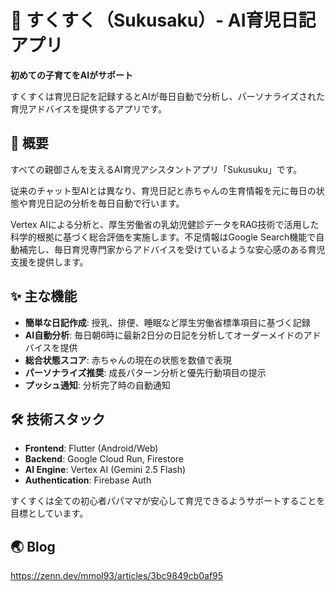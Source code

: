 # 🍼 すくすく（Sukusaku）- AI育児日記アプリ

**初めての子育てをAIがサポート**

すくすくは育児日記を記録するとAIが毎日自動で分析し、パーソナライズされた育児アドバイスを提供するアプリです。

## 🎯 概要

すべての親御さんを支えるAI育児アシスタントアプリ「Sukusuku」です。

従来のチャット型AIとは異なり、育児日記と赤ちゃんの生育情報を元に毎日の状態や育児日記の分析を毎日自動で行います。

Vertex AIによる分析と、厚生労働省の乳幼児健診データをRAG技術で活用した科学的根拠に基づく総合評価を実施します。不足情報はGoogle
Search機能で自動補完し、毎日育児専門家からアドバイスを受けているような安心感のある育児支援を提供します。

## ✨ 主な機能

- **簡単な日記作成**: 授乳、排便、睡眠など厚生労働省標準項目に基づく記録
- **AI自動分析**: 毎日朝6時に最新2日分の日記を分析してオーダーメイドのアドバイスを提供
- **総合状態スコア**: 赤ちゃんの現在の状態を数値で表現
- **パーソナライズ推奨**: 成長パターン分析と優先行動項目の提示
- **プッシュ通知**: 分析完了時の自動通知

## 🛠 技術スタック

- **Frontend**: Flutter (Android/Web)
- **Backend**: Google Cloud Run, Firestore
- **AI Engine**: Vertex AI (Gemini 2.5 Flash)
- **Authentication**: Firebase Auth

すくすくは全ての初心者パパママが安心して育児できるようサポートすることを目標としています。

## 🌏 Blog

https://zenn.dev/mmol93/articles/3bc9849cb0af95